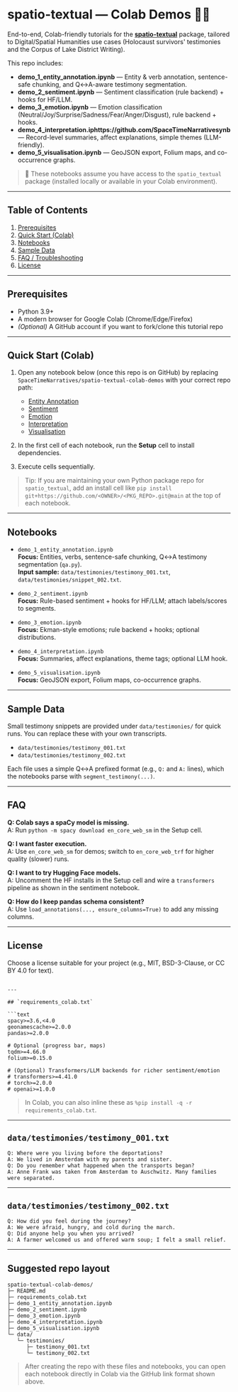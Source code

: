 # spatio-textual — Colab Demos 📓✨

End-to-end, Colab-friendly tutorials for the [**spatio-textual**](https://github.com/SpaceTimeNarratives/spatio-textual) package, tailored to Digital/Spatial Humanities use cases (Holocaust survivors' testimonies and the Corpus of Lake District Writing).

This repo includes:

- **demo_1_entity_annotation.ipynb** — Entity & verb annotation, sentence-safe chunking, and Q↔A-aware testimony segmentation.
- **demo_2_sentiment.ipynb** — Sentiment classification (rule backend) + hooks for HF/LLM.
- **demo_3_emotion.ipynb** — Emotion classification (Neutral/Joy/Surprise/Sadness/Fear/Anger/Disgust), rule backend + hooks.
- **demo_4_interpretation.iphttps://github.com/SpaceTimeNarrativesynb** — Record-level summaries, affect explanations, simple themes (LLM-friendly).
- **demo_5_visualisation.ipynb** — GeoJSON export, Folium maps, and co-occurrence graphs.

> 🧩 These notebooks assume you have access to the `spatio_textual` package (installed locally or available in your Colab environment).

---

## Table of Contents
1. [Prerequisites](#prerequisites)
2. [Quick Start (Colab)](#quick-start-colab)
3. [Notebooks](#notebooks)
4. [Sample Data](#sample-data)
5. [FAQ / Troubleshooting](#faq)
6. [License](#license)

---

## Prerequisites
- Python 3.9+
- A modern browser for Google Colab (Chrome/Edge/Firefox)
- *(Optional)* A GitHub account if you want to fork/clone this tutorial repo

---

## Quick Start (Colab)

1. Open any notebook below (once this repo is on GitHub) by replacing `SpaceTimeNarratives/spatio-textual-colab-demos` with your correct repo path:
   - [Entity Annotation](https://colab.research.google.com/github/SpaceTimeNarratives/spatio-textual-colab-demos/blob/main/demo_1_entity_annotation.ipynb)
   - [Sentiment](https://colab.research.google.com/github/SpaceTimeNarratives/spatio-textual-colab-demos/blob/main/demo_2_sentiment.ipynb)
   - [Emotion](https://colab.research.google.com/github/SpaceTimeNarratives/spatio-textual-colab-demos/blob/main/demo_3_emotion.ipynb)
   - [Interpretation](https://colab.research.google.com/github/SpaceTimeNarratives/spatio-textual-colab-demos/blob/main/demo_4_interpretation.ipynb)
   - [Visualisation](https://colab.research.google.com/github/SpaceTimeNarratives/spatio-textual-colab-demos/blob/main/demo_5_visualisation.ipynb)

2. In the first cell of each notebook, run the **Setup** cell to install dependencies.

3. Execute cells sequentially.

> Tip: If you are maintaining your own Python package repo for `spatio_textual`, add an install cell like `pip install git+https://github.com/<OWNER>/<PKG_REPO>.git@main` at the top of each notebook.

---

## Notebooks

- `demo_1_entity_annotation.ipynb`  
  **Focus:** Entities, verbs, sentence-safe chunking, Q↔A testimony segmentation (`qa.py`).  
  **Input sample:** `data/testimonies/testimony_001.txt`, `data/testimonies/snippet_002.txt`.

- `demo_2_sentiment.ipynb`  
  **Focus:** Rule-based sentiment + hooks for HF/LLM; attach labels/scores to segments.

- `demo_3_emotion.ipynb`  
  **Focus:** Ekman-style emotions; rule backend + hooks; optional distributions.

- `demo_4_interpretation.ipynb`  
  **Focus:** Summaries, affect explanations, theme tags; optional LLM hook.

- `demo_5_visualisation.ipynb`  
  **Focus:** GeoJSON export, Folium maps, co-occurrence graphs.

---

## Sample Data

Small testimony snippets are provided under `data/testimonies/` for quick runs. You can replace these with your own transcripts.

- `data/testimonies/testimony_001.txt`
- `data/testimonies/testimony_002.txt`

Each file uses a simple Q↔A prefixed format (e.g., `Q:` and `A:` lines), which the notebooks parse with `segment_testimony(...)`.

---

## FAQ

**Q: Colab says a spaCy model is missing.**  
A: Run `python -m spacy download en_core_web_sm` in the Setup cell.

**Q: I want faster execution.**  
A: Use `en_core_web_sm` for demos; switch to `en_core_web_trf` for higher quality (slower) runs.

**Q: I want to try Hugging Face models.**  
A: Uncomment the HF installs in the Setup cell and wire a `transformers` pipeline as shown in the sentiment notebook.

**Q: How do I keep pandas schema consistent?**  
A: Use `load_annotations(..., ensure_columns=True)` to add any missing columns.

---

## License
Choose a license suitable for your project (e.g., MIT, BSD-3-Clause, or CC BY 4.0 for text).
```

---

## `requirements_colab.txt`

```text
spacy>=3.6,<4.0
geonamescache>=2.0.0
pandas>=2.0.0

# Optional (progress bar, maps)
tqdm>=4.66.0
folium>=0.15.0

# (Optional) Transformers/LLM backends for richer sentiment/emotion
# transformers>=4.41.0
# torch>=2.0.0
# openai>=1.0.0
```

> In Colab, you can also inline these as `%pip install -q -r requirements_colab.txt`.

---

## `data/testimonies/testimony_001.txt`

```text
Q: Where were you living before the deportations?
A: We lived in Amsterdam with my parents and sister.
Q: Do you remember what happened when the transports began?
A: Anne Frank was taken from Amsterdam to Auschwitz. Many families were separated.
```

---

## `data/testimonies/testimony_002.txt`

```text
Q: How did you feel during the journey?
A: We were afraid, hungry, and cold during the march.
Q: Did anyone help you when you arrived?
A: A farmer welcomed us and offered warm soup; I felt a small relief.
```

---

## Suggested repo layout

```text
spatio-textual-colab-demos/
├─ README.md
├─ requirements_colab.txt
├─ demo_1_entity_annotation.ipynb
├─ demo_2_sentiment.ipynb
├─ demo_3_emotion.ipynb
├─ demo_4_interpretation.ipynb
├─ demo_5_visualisation.ipynb
└─ data/
   └─ testimonies/
      ├─ testimony_001.txt
      └─ testimony_002.txt
```

> After creating the repo with these files and notebooks, you can open each notebook directly in Colab via the GitHub link format shown above.
